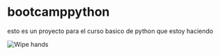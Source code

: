 # bootcamppython
esto es un proyecto para el curso basico de python que estoy haciendo

![Wipe hands](https://media1.giphy.com/media/Mp4hQy51LjY6A/giphy.gif?cid=790b7611f2f0dbf020e0dad325baeb2c30356962f2d843bb&rid=giphy.gif)